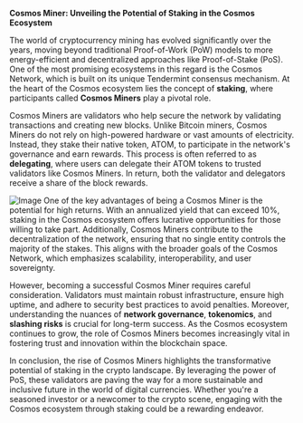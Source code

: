 **Cosmos Miner: Unveiling the Potential of Staking in the Cosmos Ecosystem**

The world of cryptocurrency mining has evolved significantly over the years, moving beyond traditional Proof-of-Work (PoW) models to more energy-efficient and decentralized approaches like Proof-of-Stake (PoS). One of the most promising ecosystems in this regard is the Cosmos Network, which is built on its unique Tendermint consensus mechanism. At the heart of the Cosmos ecosystem lies the concept of **staking**, where participants called **Cosmos Miners** play a pivotal role.

Cosmos Miners are validators who help secure the network by validating transactions and creating new blocks. Unlike Bitcoin miners, Cosmos Miners do not rely on high-powered hardware or vast amounts of electricity. Instead, they stake their native token, ATOM, to participate in the network's governance and earn rewards. This process is often referred to as **delegating**, where users can delegate their ATOM tokens to trusted validators like Cosmos Miners. In return, both the validator and delegators receive a share of the block rewards.


![Image](https://github.com/user-attachments/assets/31692037-0104-4703-abd1-696b6a7dd41b)
One of the key advantages of being a Cosmos Miner is the potential for high returns. With an annualized yield that can exceed 10%, staking in the Cosmos ecosystem offers lucrative opportunities for those willing to take part. Additionally, Cosmos Miners contribute to the decentralization of the network, ensuring that no single entity controls the majority of the stakes. This aligns with the broader goals of the Cosmos Network, which emphasizes scalability, interoperability, and user sovereignty.

However, becoming a successful Cosmos Miner requires careful consideration. Validators must maintain robust infrastructure, ensure high uptime, and adhere to security best practices to avoid penalties. Moreover, understanding the nuances of **network governance**, **tokenomics**, and **slashing risks** is crucial for long-term success. As the Cosmos ecosystem continues to grow, the role of Cosmos Miners becomes increasingly vital in fostering trust and innovation within the blockchain space.

In conclusion, the rise of Cosmos Miners highlights the transformative potential of staking in the crypto landscape. By leveraging the power of PoS, these validators are paving the way for a more sustainable and inclusive future in the world of digital currencies. Whether you're a seasoned investor or a newcomer to the crypto scene, engaging with the Cosmos ecosystem through staking could be a rewarding endeavor.